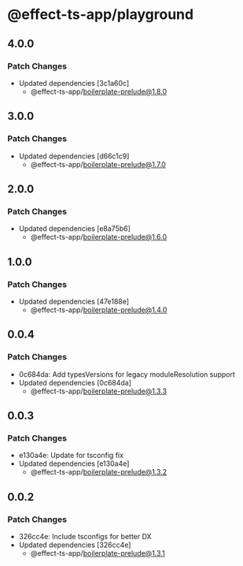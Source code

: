 # @effect-ts-app/playground

## 4.0.0

### Patch Changes

- Updated dependencies [3c1a60c]
  - @effect-ts-app/boilerplate-prelude@1.8.0

## 3.0.0

### Patch Changes

- Updated dependencies [d66c1c9]
  - @effect-ts-app/boilerplate-prelude@1.7.0

## 2.0.0

### Patch Changes

- Updated dependencies [e8a75b6]
  - @effect-ts-app/boilerplate-prelude@1.6.0

## 1.0.0

### Patch Changes

- Updated dependencies [47e188e]
  - @effect-ts-app/boilerplate-prelude@1.4.0

## 0.0.4

### Patch Changes

- 0c684da: Add typesVersions for legacy moduleResolution support
- Updated dependencies [0c684da]
  - @effect-ts-app/boilerplate-prelude@1.3.3

## 0.0.3

### Patch Changes

- e130a4e: Update for tsconfig fix
- Updated dependencies [e130a4e]
  - @effect-ts-app/boilerplate-prelude@1.3.2

## 0.0.2

### Patch Changes

- 326cc4e: Include tsconfigs for better DX
- Updated dependencies [326cc4e]
  - @effect-ts-app/boilerplate-prelude@1.3.1

